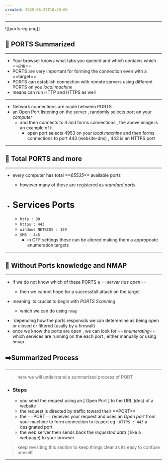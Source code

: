 ```yaml
---
created: 2025-06-27T18:29:00
---
```

---
![[ports-eg.png]]

##  🚢 PORTS Summarized
---
* Your browser knows what tabs you opened and which contains which *==link==*
* PORTS are very important for forming the connection even with a ==target==
* PORTS can establish connection with remote servers using different PORTS on you *local machine*
* means can run HTTP and HTTPS as well 
---
* Network connections are made between PORTS
* an Open Port listening on the server , randomly selects port on your *computer*
	* and then connects to it and forms connections , the above image is an example of it 
		* open port selects 4953 on your *local machine* and then forms connections to port 443 (website-dns) , 443 is an HTTPS port
---

## 🤯 Total PORTS and more
---
* every computer has total *==65535==* available ports 
	* however many of these are registered as *standard ports*

* # Services Ports
	* `http : 80`
	* `https : 443`
	* `windows NETBIOS : 139`
	* `SMB : 445`
		* in CTF settings these can be altered making them a appropriate enumeration targets
---

## 🥲 Without Ports knowledge and NMAP 
---
* if we do not know which of these PORTS a *==server has open==*
	* then we cannot hope for a successfull attack on the target 

* meaning its crucial to begin with *PORTS Scanning*
	* which we can do using `nmap`

-  `depending how the ports responsds we can deteremine as being open or closed or filtered (usally by a firewall)
- once we know the ports are open , we can look for *==enumerating==* which services are running on the each port  , either manually or using nmap

## ➡️Summarized Process 
---
> here we will understand a summarized process of PORT 

* ### Steps
	* you send the request using an [ Open Port ] to the URL (dns) of a website 
	* the request is directed by traffic toward their ==PORT==
	* the ==PORT== receives your request and uses an *Open port* from your machine to form connection to its port eg : `HTTPS : 443` a designated port
	* the web server then sends back the *requested data* ( like a webpage) to your browser

> keep revisiting this section to keep things clear as its easy to confuse oneself
---



